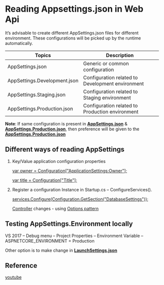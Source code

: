 # Reading Appsettings.json in Web Api
It’s advisable to create different AppSettings.json files for different environment. These configurations will be picked up by the runtime automatically.

| Topics | Description |
| --- | --- |
| AppSettings.json | Generic or common configuration |
| AppSettings.Development.json | Configuration related to Development environment |
| AppSettings.Staging.json | Configuration related to Staging environment |
| AppSettings.Production.json | Configuration related to Production environment |

**Note**: If same configuration is present in [**AppSettings.json**](https://github.com/nidhisht/AzureSamples/blob/c0a0e8d8098a728d39ba1f85be324b17d9099833/csharp_dotnetcore/05.read-appsettings-webapi/appsettings.json#L8) & [**AppSettings.Production.json**](https://github.com/nidhisht/AzureSamples/blob/d22bb5090a362aacec08c3af3f98fa15046c9f5b/csharp_dotnetcore/05.read-appsettings-webapi/appsettings.Production.json#L14), then preference will be given to the [**AppSettings.Production.json**](https://github.com/nidhisht/AzureSamples/blob/d22bb5090a362aacec08c3af3f98fa15046c9f5b/csharp_dotnetcore/05.read-appsettings-webapi/appsettings.Production.json#L14)

## Different ways of reading AppSettings

1. Key/Value application configuration properties

    [var owner = Configuration["ApplicationSettings:Owner"];](https://github.com/nidhisht/AzureSamples/blob/b601563f1c9db0c8e1697b6012451b13298f57d5/csharp_dotnetcore/05.read-appsettings-webapi/Startup.cs#L17)

    [var title = Configuration["Title"];](https://github.com/nidhisht/AzureSamples/blob/5780b9ea7903817e1fabb26e2c079db80c115478/csharp_dotnetcore/05.read-appsettings-webapi/Startup.cs#L18)


2.	Register a configuration Instance in Startup.cs – ConfigureServices().

    [services.Configure<DatabaseSettings>(Configuration.GetSection("DatabaseSettings"));](https://github.com/nidhisht/AzureSamples/blob/5780b9ea7903817e1fabb26e2c079db80c115478/csharp_dotnetcore/05.read-appsettings-webapi/Startup.cs#L27)

    [Controller](https://github.com/nidhisht/AzureSamples/blob/5842f10d6ed482fb6dfc4cec5b544cb1bf43468b/csharp_dotnetcore/05.read-appsettings-webapi/Controllers/ValuesController.cs#L14) changes - using [Options pattern](https://docs.microsoft.com/en-us/aspnet/core/fundamentals/configuration/options?view=aspnetcore-3.1)

## Testing AppSettings.Environment locally

VS 2017 – Debug menu – Project Properties – Environment Variable – ASPNETCORE_ENVIRONMENT = Production

Other option is to make change in [**LaunchSettings.json**](https://github.com/nidhisht/AzureSamples/blob/d22bb5090a362aacec08c3af3f98fa15046c9f5b/csharp_dotnetcore/05.read-appsettings-webapi/Properties/launchSettings.json#L17)

## Reference
[youtube](https://www.youtube.com/watch?v=nIoDpTPIle8)
